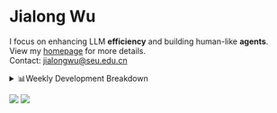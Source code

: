 #  Jialong Wu

I focus on enhancing LLM **efficiency** and building human-like **agents**.<br>
View my [homepage](https://callanwu.github.io/) for more details. <br>
Contact: jialongwu@seu.edu.cn

<details><summary>📊Weekly Development Breakdown</summary>

<!--START_SECTION:waka-->

```txt
From: 29 March 2025 - To: 05 April 2025

Total Time: 18 hrs 32 mins

Python       11 hrs 29 mins  ███████████████▓░░░░░░░░░   62.01 %
JSON         5 hrs 23 mins   ███████▒░░░░░░░░░░░░░░░░░   29.11 %
Text         29 mins         ▓░░░░░░░░░░░░░░░░░░░░░░░░   02.64 %
Bash         25 mins         ▓░░░░░░░░░░░░░░░░░░░░░░░░   02.28 %
Markdown     18 mins         ▒░░░░░░░░░░░░░░░░░░░░░░░░   01.69 %
```

<!--END_SECTION:waka-->

[![wakatime](https://wakatime.com/badge/user/c6720b29-9431-4a60-bc9d-e1fb2b6bd65f.svg)](https://wakatime.com/@c6720b29-9431-4a60-bc9d-e1fb2b6bd65f)
</details>

[![](https://img.shields.io/badge/Google%20Scholar-4385FE.svg?&color=d6d6d6&style=flat-square&logo=google-scholar)](https://scholar.google.com/citations?user=6eg2m4YAAAAJ)
![](https://komarev.com/ghpvc/?username=callanwu)
